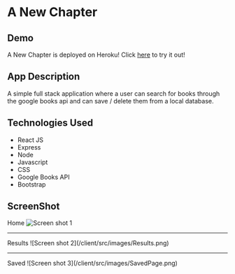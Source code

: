 # A New Chapter
## Demo
A New Chapter is deployed on Heroku! Click <a href="https://a-new-chapter.herokuapp.com/">here</a> to try it out!
## App Description
A simple full stack application where a user can search for books through the google books api and can save / delete them from a local database. 

## Technologies Used
- React JS 
- Express
- Node 
- Javascript 
- CSS 
- Google Books API
- Bootstrap

## ScreenShot
Home
![Screen shot 1](/client/src/images/Home.png)
<hr>
Results
![Screen shot 2](/client/src/images/Results.png)
<hr>
Saved
![Screen shot 3](/client/src/images/SavedPage.png)
